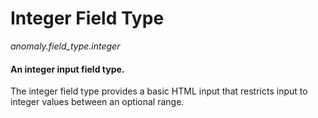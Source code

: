 # Integer Field Type

*anomaly.field_type.integer*

#### An integer input field type.

The integer field type provides a basic HTML input that restricts input to integer values between an optional range.
